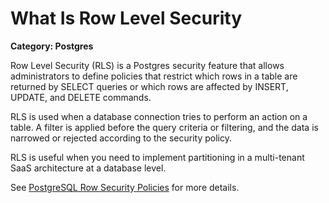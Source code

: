 # What Is Row Level Security

__Category: Postgres__

Row Level Security (RLS) is a Postgres security feature that allows administrators to define policies that restrict which rows in a table are returned by SELECT queries or which rows are affected by INSERT, UPDATE, and DELETE commands.

RLS is used when a database connection tries to perform an action on a table. A filter is applied before the query criteria or filtering, and the data is narrowed or rejected according to the security policy.

RLS is useful when you need to implement partitioning in a multi-tenant SaaS architecture at a database level.

See [PostgreSQL Row Security Policies](https://www.postgresql.org/docs/current/ddl-rowsecurity.html) for more details.
